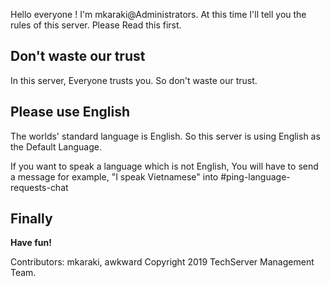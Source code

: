 Hello everyone ! I'm mkaraki@Administrators.
At this time I'll tell you the rules of this server.
Please Read this first.

## Don't  waste our trust
In this server, Everyone trusts you.
So don't waste our trust.

## Please use English
The worlds' standard language is English. 
So this server is using English as the Default Language.

If you want to speak a language which is not English, You will have to send a message for example, "I speak Vietnamese" into #ping-language-requests-chat 

## Finally
**Have fun!**

Contributors: mkaraki, awkward 
Copyright 2019 TechServer Management Team.
